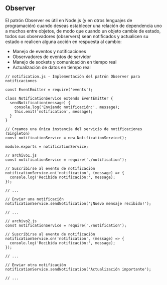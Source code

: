 ## Observer
El patrón Observer es útil en Node.js (y en otros lenguajes de programación) cuando deseas establecer una relación de dependencia uno a muchos entre objetos, de modo que cuando un objeto cambie de estado, todos sus observadores (observers) sean notificados y actualicen su estado o realicen alguna acción en respuesta al cambio:
- Manejo de eventos y notificaciones
- Observadores de eventos de servidor
- Manejo de sockets y comunicación en tiempo real
- Actualización de datos en tiempo real

```
// notification.js - Implementación del patrón Observer para notificaciones

const EventEmitter = require('events');

class NotificationService extends EventEmitter {
  sendNotification(message) {
    console.log('Enviando notificación:', message);
    this.emit('notification', message);
  }
}

// Creamos una única instancia del servicio de notificaciones (Singleton)
const notificationService = new NotificationService();

module.exports = notificationService;

```

```
// archivo1.js
const notificationService = require('./notification');

// Suscribirse al evento de notificación
notificationService.on('notification', (message) => {
  console.log('Recibida notificación:', message);
});

// ...

// Enviar una notificación
notificationService.sendNotification('¡Nuevo mensaje recibido!');

// ...

// archivo2.js
const notificationService = require('./notification');

// Suscribirse al evento de notificación
notificationService.on('notification', (message) => {
  console.log('Recibida notificación:', message);
});

// ...

// Enviar otra notificación
notificationService.sendNotification('Actualización importante');

// ...

```